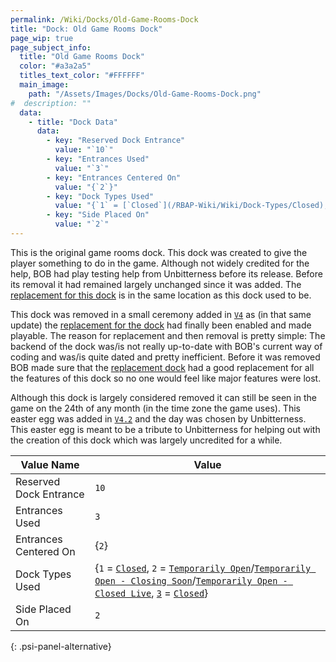 ```yaml
---
permalink: /Wiki/Docks/Old-Game-Rooms-Dock
title: "Dock: Old Game Rooms Dock"
page_wip: true
page_subject_info:
  title: "Old Game Rooms Dock"
  color: "#a3a2a5"
  titles_text_color: "#FFFFFF"
  main_image:
    path: "/Assets/Images/Docks/Old-Game-Rooms-Dock.png"
#  description: ""
  data:
    - title: "Dock Data"
      data:
        - key: "Reserved Dock Entrance"
          value: "`10`"
        - key: "Entrances Used"
          value: "`3`"
        - key: "Entrances Centered On"
          value: "{`2`}"
        - key: "Dock Types Used"
          value: "{`1` = [`Closed`](/RBAP-Wiki/Wiki/Dock-Types/Closed), `2` = [`Temporarily Open`](/RBAP-Wiki/Wiki/Dock-Types/Temporarily-Open)/[`Temporarily Open - Closing Soon`](/RBAP-Wiki/Wiki/Dock-Types/Temporarily-Open-Closing-Soon)/[`Temporarily Open - Closed Live`](/RBAP-Wiki/Wiki/Dock-Types/Temporarily-Open-Closed-Live), `3` = [`Closed`](/RBAP-Wiki/Wiki/Dock-Types/Closed)}"
        - key: "Side Placed On"
          value: "`2`"
---
```


This is the original game rooms dock. This dock was created to give the player something to do in the game. Although not widely credited for the help, BOB had play testing help from Unbitterness before its release. Before its removal it had remained largely unchanged since it was added. The [replacement for this dock](/RBAP-Wiki/Wiki/Docks/Game-Rooms-Dock) is in the same location as this dock used to be.

This dock was removed in a small ceremony added in [`V4`](/RBAP-Wiki/Posts/Update-Log/4-0-0) as (in that same update) the [replacement for the dock](/RBAP-Wiki/Wiki/Docks/Game-Rooms-Dock) had finally been enabled and made playable. The reason for replacement and then removal is pretty simple: The backend of the dock was/is not really up-to-date with BOB's current way of coding and was/is quite dated and pretty inefficient. Before it was removed BOB made sure that the [replacement dock](/RBAP-Wiki/Wiki/Docks/Game-Rooms-Dock) had a good replacement for all the features of this dock so no one would feel like major features were lost.

Although this dock is largely considered removed it can still be seen in the game on the 24th of any month (in the time zone the game uses). This easter egg was added in [`V4.2`](/RBAP-Wiki/Posts/Update-Log/4-2-0) and the day was chosen by Unbitterness. This easter egg is meant to be a tribute to Unbitterness for helping out with the creation of this dock which was largely uncredited for a while.

| Value Name             | Value |
|-|-|
| Reserved Dock Entrance | `10` |
| Entrances Used         | `3` |
| Entrances Centered On  | {`2`} |
| Dock Types Used        | {`1` = [`Closed`](/RBAP-Wiki/Wiki/Dock-Types/Closed), `2` = [`Temporarily Open`](/RBAP-Wiki/Wiki/Dock-Types/Temporarily-Open)/[`Temporarily Open - Closing Soon`](/RBAP-Wiki/Wiki/Dock-Types/Temporarily-Open-Closing-Soon)/[`Temporarily Open - Closed Live`](/RBAP-Wiki/Wiki/Dock-Types/Temporarily-Open-Closed-Live), [`3`](/RBAP-Wiki/Wiki/Value-Types#number) = [`Closed`](/RBAP-Wiki/Wiki/Dock-Types/Closed)} |
| Side Placed On         | `2` |
{: .psi-panel-alternative}

<img class="dock-image" src="/RBAP-Wiki/Assets/Images/Docks/Old-Game-Rooms-Dock.png" alt="">